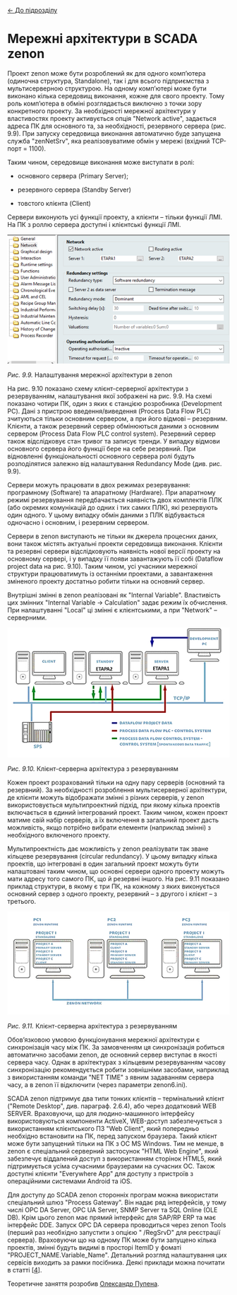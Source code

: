 [<- До підрозділу](README.md)

# Мережні архітектури в SCADA zenon

Проект zenon може бути розроблений як для одного комп’ютера (одиночна структура, Standalone), так і для всього підприємства з мультисерверною структурою. На одному комп’ютері може бути виконано кілька середовищ виконання, кожне для свого проекту. Тому роль комп’ютера в обміні розглядається виключно з точки зору конкретного проекту. За необхідності мережної архітектури у властивостях проекту активується опція "Network active", задається адреса ПК для основного та, за необхідності, резервного сервера (рис. 9.9). При запуску середовища виконання автоматично буде запущена служба "zenNetSrv", яка реалізовуватиме обмін у мережі (вхідний TCP-порт = 1100). 

Таким чином, середовище виконання може виступати в ролі:

- основного сервера (Primary Server);  

- резервного сервера (Standby Server)

- товстого клієнта (Client) 

Сервери виконують усі функції проекту, а клієнти – тільки функції ЛМІ. На ПК з роллю сервера доступні і клієнтські функції ЛМІ.

<a href="media9/9_9.png" target="_blank"><img src="media/9_9.png"/></a> 

*Рис.* *9.9.* Налаштування мережної архітектури в zenon 

На рис. 9.10 показано схему клієнт-серверної архітектури з резервуванням, налаштування якої зображені на рис. 9.9. На схемі показано чотири ПК, один з яких є станцією розробника (Development PC). Дані з пристрою введення/виведення (Process Data Flow PLC) зчитуються тільки основним сервером, а при його відмові – резервним. Клієнти, а також резервний сервер обмінюються даними з основним сервером (Process Data Flow PLC control system). Резервний сервер також відслідковує стан тривог та записує тренди. У випадку відмови основного сервера його функції бере на себе резервний. При відновленні функціональності основного сервера ролі будуть розподілятися залежно від налаштування Redundancy Mode (див. рис. 9.9).

Сервери можуть працювати в двох режимах резервування: програмному (Software) та апаратному (Hardware). При апаратному режимі резервування передбачається наявність двох комплектів ПЛК (або окремих комунікацій до одних і тих самих ПЛК), які резервують один одного. У цьому випадку обмін даними з ПЛК відбувається одночасно і основним, і резервним сервером.  

Сервери в zenon виступають не тільки як джерела процесних даних, вони також містять актуальні проекти середовища виконання. Клієнти та резервні сервери відслідковують наявність нової версії проекту на основному сервері, і у випадку її появи завантажують її собі (Dataflow project data на рис. 9.10). Таким чином, усі учасники мережної структури працюватимуть із останніми проектами, а завантаження зміненого проекту достатньо робити тільки на основний сервер.     

Внутрішні змінні в zenon реалізовані як "Internal Variable". Властивість цих змінних "Internal Variable -> Calculation" задає режим їх обчислення. При налаштуванні "Local" ці змінні є клієнтськими, а при "Network" – серверними. 

<a href="media9/9_10.png" target="_blank"><img src="media/9_10.png"/></a> 

*Рис. 9.10.* Клієнт-серверна архітектура з резервуванням

Кожен проект розрахований тільки на одну пару серверів (основний та резервний). За необхідності розроблення мультисерверної архітектури, де клієнти можуть відображати змінні з різних серверів, у zenon використовується мультипроектний підхід, при якому кілька проектів включається в єдиний інтегрований проект. Таким чином, кожен проект матиме свій набір серверів, а їх включення в загальний проект дасть можливість, якщо потрібно вибрати елементи (наприклад змінні) з необхідного включеного проекту. 

Мультипроектність дає можливість у zenon реалізувати так зване кільцеве резервування (circular redundancy). У цьому випадку кілька проектів, що інтегровані в один загальний проект можуть бути налаштовані таким чином, що основні сервери одного проекту можуть мати адресу того самого ПК, що й резервні іншого. На рис. 9.11 показано приклад структури, в якому є три ПК, на кожному з яких виконується основний сервер з одного проекту, резервний – з другого і клієнт – з третього.   

<a href="media9/9_11.png" target="_blank"><img src="media/9_11.png"/></a> 

*Рис. 9.11.* Клієнт-серверна архітектура з резервуванням 

Обов’язковою умовою функціонування мережної архітектури є синхронізація часу між ПК. За замовченням ця синхронізація робиться автоматично засобами zenon, де основний сервер виступає в якості сервера часу. Однак в архітектурах з кільцевим резервуванням часову синхронізацію рекомендується робити зовнішніми засобами, наприклад з використанням команди "NET TIME" з явним задаванням сервера часу, а в zenon її відключити (через параметри zenon6.ini). 

SCADA zenon підтримує два типи тонких клієнтів – термінальний клієнт ("Remote Desktop", див. параграф. 2.6.4), або через додатковий WEB SERVER. Враховуючи, що для людино-машинного інтерфейсу використовуються компоненти ActiveX, WEB-доступ забезпечується з використанням клієнтського ПЗ "Web Client", який попередньо необхідно встановити на ПК, перед запуском браузера. Такий клієнт може бути запущений тільки на ПК з ОС MS Windows. Тим не менше, в zenon є спеціальний серверний застосунок "HTML Web Engine", який забезпечує віддалений доступ з використанням сторінок HTML5, який підтримується усіма сучасними браузерами на сучасних ОС. Також доступні клієнти "Everywhere App" для доступу з пристроїв з операційними системами Android та iOS.

   Для доступу до SCADA zenon сторонніх програм можна використати спеціальний шлюз "Process Gateway". Він надає ряд інтерфейсів, у тому числі OPC DA Server, OPC UA Server, SNMP Server та SQL Online (OLE DB). Крім цього zenon має прямий інтерфейс для SAP/RP ERP та має інтерфейс DDE. Запуск OPC DA сервера проводиться через zenon Tools (перший раз необхідно запустити з опцією " /RegSrvD" для реєстрації сервера). Враховуючи що на одному ПК може бути запущено кілька проектів, змінні будуть видимі в просторі ItemID у фоматі "PROJECT_NAME.Variable_Name". Детальний розгляд налаштування цих сервісів виходить за рамки посібника. Деякі приклади можна почитати в статті [[4](https://www.svaltera.ua/press-center/articles/8773.php)]. 

Теоретичне заняття розробив [Олександр Пупена](https://github.com/pupenasan). 